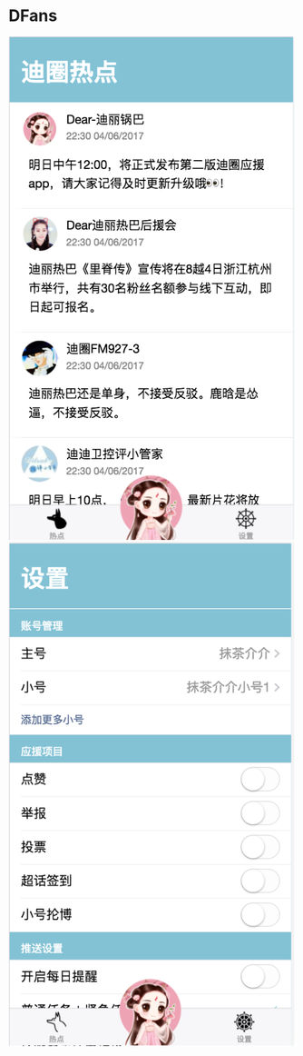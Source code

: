 # DFans
![alt text](https://github.com/jojoxiaojing/DFans/blob/master/image2.png)
![alt text](https://github.com/jojoxiaojing/DFans/blob/master/image1.png)
